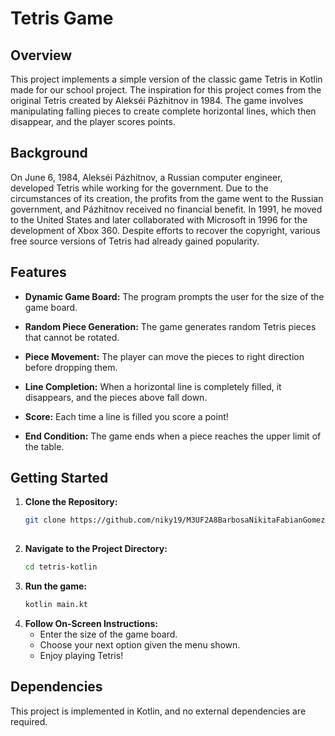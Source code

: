 # Tetris Game

## Overview

This project implements a simple version of the classic game Tetris in Kotlin made for our school project. The inspiration for this project comes from the original Tetris created by Alekséi Pázhitnov in 1984. The game involves manipulating falling pieces to create complete horizontal lines, which then disappear, and the player scores points.

## Background

On June 6, 1984, Alekséi Pázhitnov, a Russian computer engineer, developed Tetris while working for the government. Due to the circumstances of its creation, the profits from the game went to the Russian government, and Pázhitnov received no financial benefit. In 1991, he moved to the United States and later collaborated with Microsoft in 1996 for the development of Xbox 360. Despite efforts to recover the copyright, various free source versions of Tetris had already gained popularity.

## Features

- **Dynamic Game Board:** The program prompts the user for the size of the game board.
  
- **Random Piece Generation:** The game generates random Tetris pieces that cannot be rotated.

- **Piece Movement:** The player can move the pieces to right direction before dropping them.

- **Line Completion:** When a horizontal line is completely filled, it disappears, and the pieces above fall down.
  
- **Score:** Each time a line is filled you score a point!

- **End Condition:** The game ends when a piece reaches the upper limit of the table.

## Getting Started

1. **Clone the Repository:**
   ```bash
   git clone https://github.com/niky19/M3UF2A8BarbosaNikitaFabianGomezOmarZouaoui/
  
2. **Navigate to the Project Directory:**
   ```bash
   cd tetris-kotlin

2. **Run the game:**
   ```bash
   kotlin main.kt

3. **Follow On-Screen Instructions:**
    - Enter the size of the game board.
    - Choose your next option given the menu shown.
    - Enjoy playing Tetris!
  
## Dependencies

This project is implemented in Kotlin, and no external dependencies are required.
